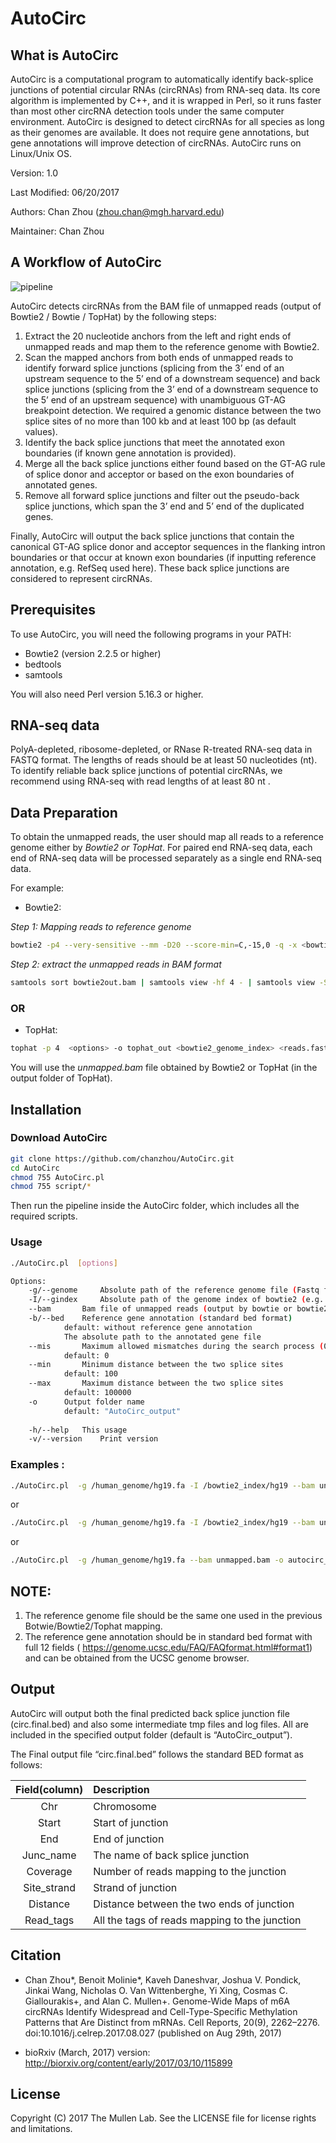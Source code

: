 # AutoCirc


## What is AutoCirc
AutoCirc is a computational program to automatically identify back-splice junctions of potential circular RNAs (circRNAs) from RNA-seq data. Its core algorithm is implemented by C++, and it is wrapped in Perl, so it runs faster than most other circRNA detection tools under the same computer environment. AutoCirc is designed to detect circRNAs for all species as long as their genomes are available. It does not require gene annotations, but gene annotations will improve detection of circRNAs. AutoCirc runs on Linux/Unix OS.

Version: 1.0

Last Modified: 06/20/2017

Authors: Chan Zhou (zhou.chan@mgh.harvard.edu)

Maintainer: Chan Zhou 

## A Workflow of AutoCirc 
![pipeline](https://github.com/chanzhou/AutoCirc/blob/master/AutoCirc_Workflow.jpg)

AutoCirc detects circRNAs from the BAM file of unmapped reads (output of Bowtie2 / Bowtie / TopHat) by the following steps: 
1)	Extract the 20 nucleotide anchors from the left and right ends of unmapped reads and map them to the reference genome with Bowtie2. 
2)	Scan the mapped anchors from both ends of unmapped reads to identify forward splice junctions (splicing from the 3’ end of an upstream sequence to the 5’ end of a downstream sequence) and back splice junctions (splicing from the 3’ end of a downstream sequence to the 5’ end of an upstream sequence) with unambiguous GT-AG breakpoint detection. We required a genomic distance between the two splice sites of no more than 100 kb and at least 100 bp (as default values). 
3)	Identify the back splice junctions that meet the annotated exon boundaries (if known gene annotation is provided).
4)	Merge all the back splice junctions either found based on the GT-AG rule of splice donor and acceptor or based on the exon boundaries of annotated genes. 
5)	Remove all forward splice junctions and filter out the pseudo-back splice junctions, which span the 3’ end and 5’ end of the duplicated genes.

Finally, AutoCirc will output the back splice junctions that contain the canonical GT-AG splice donor and acceptor sequences in the flanking intron boundaries or that occur at known exon boundaries (if inputting reference annotation, e.g. RefSeq used here). These back splice junctions are considered to represent circRNAs.

## Prerequisites

To use AutoCirc, you will need the following programs in your PATH:
* Bowtie2 (version 2.2.5 or higher)
* bedtools
* samtools

You will also need Perl version 5.16.3 or higher.


## RNA-seq data
PolyA-depleted, ribosome-depleted, or RNase R-treated RNA-seq data in FASTQ format.
The lengths of reads should be at least 50 nucleotides (nt). 
To identify reliable back splice junctions of potential circRNAs, we recommend using RNA-seq with read lengths of at least 80 nt . 

## Data Preparation
To obtain the unmapped reads, the user should map all reads to a reference genome either by *Bowtie2 or TopHat*. For paired end RNA-seq data, each end of RNA-seq data will be processed separately as a single end RNA-seq data.

For example:
* Bowtie2:

*Step 1: Mapping reads to reference genome*

```bash
bowtie2 -p4 --very-sensitive --mm -D20 --score-min=C,-15,0 -q -x <bowtie2_genome_index> -U <reads.fastq> -O BAM 1>bowtie2out.bam 2>bowtie2.log 
```

*Step 2: extract the unmapped reads in BAM format*

```bash
samtools sort bowtie2out.bam | samtools view -hf 4 - | samtools view -Sb - > unmapped.bam
```

### OR

* TopHat:
```bash
tophat -p 4  <options> -o tophat_out <bowtie2_genome_index> <reads.fastq>
```

You will use the *unmapped.bam* file obtained by Bowtie2 or TopHat (in the output folder of TopHat).

## Installation 

### Download AutoCirc
```bash
git clone https://github.com/chanzhou/AutoCirc.git 
cd AutoCirc
chmod 755 AutoCirc.pl
chmod 755 script/*
```
Then run the pipeline inside the AutoCirc folder, which includes all the required scripts. 

### Usage
```bash
./AutoCirc.pl  [options]

Options:	
	-g/--genome     Absolute path of the reference genome file (Fastq format) 
	-I/--gindex     Absolute path of the genome index of bowtie2 (e.g. /bowtie2_index/hg19)
	--bam		Bam file of unmapped reads (output by bowtie or bowtie2 or tophat)
	-b/--bed	Reference gene annotation (standard bed format) 
			default: without reference gene annotation
			The absolute path to the annotated gene file
	--mis		Maximum allowed mismatches during the search process (0, 1, or 2) 
			default: 0
	--min		Minimum distance between the two splice sites
			default: 100
	--max 		Maximum distance between the two splice sites
			default: 100000
	-o 		Output folder name 
			default: "AutoCirc_output"
	
	-h/--help	This usage
	-v/--version	Print version
```

### Examples :
```bash
./AutoCirc.pl  -g /human_genome/hg19.fa -I /bowtie2_index/hg19 --bam unmapped.bam -b /hg19/Annotation/Refseq.gene.strandarded.bed --mis 0 --min 100 --max 100000 -o autocirc_output 
```
or

```bash
./AutoCirc.pl  -g /human_genome/hg19.fa -I /bowtie2_index/hg19 --bam unmapped.bam -b /hg19/Annotation/Refseq.gene.bed
```
or

```bash
./AutoCirc.pl  -g /human_genome/hg19.fa --bam unmapped.bam -o autocirc_output   
```

## NOTE: 
1. The reference genome file should be the same one used in the previous Botwie/Bowtie2/Tophat mapping.
2. The reference gene annotation should be in standard bed format with full 12 fields ( https://genome.ucsc.edu/FAQ/FAQformat.html#format1) and can be obtained from the UCSC genome browser.


## Output
AutoCirc will output both the final predicted back splice junction file (circ.final.bed) and also some intermediate tmp files and log files. All are included in the specified output folder (default is “AutoCirc_output”).

The Final output file “circ.final.bed” follows the standard BED format as follows:

| Field(column)| Description                                   |
| :-----------:| :---------------------------------------------|
| Chr	       | Chromosome                                    |
| Start	       | Start of junction                             |
| End	       | End of junction                               |
| Junc_name    | The name of back splice junction              |
| Coverage     | Number of reads mapping to the junction       |
| Site_strand  | Strand of junction                            |
| Distance     | Distance between the two ends of junction     |
| Read_tags    | All the tags of reads mapping to the junction |


## Citation

* Chan Zhou*, Benoit Molinie*, Kaveh Daneshvar, Joshua V. Pondick, Jinkai Wang, Nicholas O. Van Wittenberghe, Yi Xing, Cosmas C. Giallourakis+, and Alan C. Mullen+. Genome-Wide Maps of m6A circRNAs Identify Widespread and Cell-Type-Specific Methylation Patterns that Are Distinct from mRNAs. Cell Reports, 20(9), 2262–2276. doi:10.1016/j.celrep.2017.08.027 (published on Aug 29th, 2017) 

* bioRxiv (March, 2017) version:  http://biorxiv.org/content/early/2017/03/10/115899

## License
Copyright (C) 2017 The Mullen Lab. See the LICENSE file for license rights and limitations.


